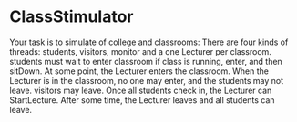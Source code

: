 # ClassStimulator
Your task is to simulate of college and classrooms: There are four kinds of threads: students, visitors, monitor and a one Lecturer per classroom. students must wait to enter classroom if class is running, enter, and then sitDown. At some point, the Lecturer enters the classroom. When the Lecturer is in the classroom, no one may enter, and the students may not leave. visitors may leave. Once all students check in, the Lecturer can StartLecture. After some time, the Lecturer leaves and all students can leave.
